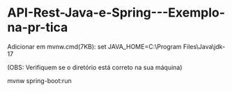 # API-Rest-Java-e-Spring---Exemplo-na-pr-tica

Adicionar em mvnw.cmd(7KB):
set JAVA_HOME=C:\Program Files\Java\jdk-17

(OBS: Verifiquem se o diretório está correto na sua máquina)

mvnw spring-boot:run